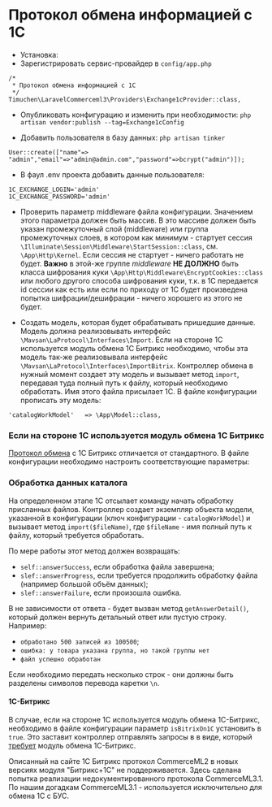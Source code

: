 # Протокол обмена информацией с 1С

- Установка: 
- Зарегистрировать сервис-провайдер в `config/app.php` 

~~~
/*
 * Протокол обмена информацией с 1С
 */
Timuchen\LaravelCommerceml3\Providers\Exchange1cProvider::class,
~~~

- Опубликовать конфигурацию и изменить при необходимости: `php artisan vendor:publish --tag=Exchange1cConfig`

- Добавить пользователя в базу данных: `php artisan tinker`

~~~
User::create(["name"=> "admin","email"=>"admin@admin.com","password"=>bcrypt("admin")]);
~~~
- В фаул .env проекта добавить данные пользователя: 
~~~
1C_EXCHANGE_LOGIN='admin'
1C_EXCHANGE_PASSWORD='admin'
~~~
- Проверить параметр middleware файла конфигурации. Значением этого параметра должен быть массив. В это массиве должен
  быть указан промежуточный слой (middleware) или группа промежуточных слоев, в котором как минимум - стартует сессия
  `\Illuminate\Session\Middleware\StartSession::class`, см. `\App\Http\Kernel`. Если сессия не стартует - ничего работать
  не будет. **Важно** в этой-же группе *middleware* **НЕ ДОЛЖНО** быть класса шифрования куки
  `\App\Http\Middleware\EncryptCookies::class` или любого другого способа шифрования куки, т.к. в 1С передается id сессии
  как есть или если по приходу от 1С будет произведена попытка шифрации/дешифрации - ничего хорошего из этого не будет.

- Создать модель, которая будет обрабатывать пришедшие данные. Модель должна реализовывать интерфейс
  `\Mavsan\LaProtocol\Interfaces\Import`. Если на стороне 1С используется модуль обмена 1С Битрикс необходимо, чтобы эта
  модель так-же реализовывала интерфейс `\Mavsan\LaProtocol\Interfaces\ImportBitrix`. Контроллер обмена в нужный
  момент создает эту модель и вызывает метод `import`, передавая туда полный путь к файлу, который необходимо обработать.
  Имя этого файла присылает 1С. В файле конфигурации прописать эту модель:

~~~
'catalogWorkModel'   => \App\Model::class,
~~~

### Если на стороне 1С используется модуль обмена 1C Битрикс

[Протокол обмена](https://dev.1c-bitrix.ru/api_help/sale/algorithms/index.php) с 1С Битрикс отличается от стандартного.
В файле конфигурации необходимо настроить соответствующие параметры:


### Обработка данных каталога

На определенном этапе 1С отсылает команду начать обработку присланных файлов. Контроллер создает экземпляр объекта модели,
указанной в конфигурации (ключ конфигурации - `catalogWorkModel`) и вызывает метод `import($fileName)`, где
`$fileName` - имя полный путь к файлу, который требуется обработать.

По мере работы этот метод должен возвращать:
- `self::answerSuccess`, если обработка файла завершена;
- `slef::answerProgress`, если требуется продолжить обработку файла (например большой объём данных);
- `slef::answerFailure`, если произошла ошибка.

В не зависимости от ответа - будет вызван метод `getAnswerDetail()`, который должен вернуть детальный ответ или пустую
строку. Например:
- `обработано 500 записей из 100500`;
- `ошибка: у товара указана группа, но такой группы нет`
- `файл успешно обработан`

Если необходимо передать несколько строк - они должны быть разделены символов перевода каретки `\n`.

#### 1C-Битрикс

В случае, если на стороне 1С используется модуль обмена 1С-Битрикс, необходимо в файле конфигурации параметр `isBitrixOn1C` установить в `true`. Это заставит контроллер отправлять запросы в в виде, который [требует](https://dev.1c-bitrix.ru/api_help/sale/algorithms/index.php) модуль обмена 1C-Битрикс. 

Описанный на сайте 1С Битрикс протокол CommerceML2 в новых версиях модуля "Битрикс+1С" не поддерживается. 
Здесь сделана попытка реализации недокументированного протокола CommerceML3.1. 
По нашим догадкам CommerceML3.1 - используется исключительно для обмена 1С с БУС. 
